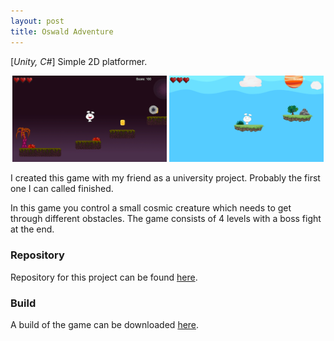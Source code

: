 ```yaml
---
layout: post
title: Oswald Adventure
---
```


[*Unity, C#*] Simple 2D platformer.
<p align="middle">
  <img src="/images/oswald1.png" width="49%" />
  <img src="/images/oswald2.png" width="49%" /> 
</p>

I created this game with my friend as a university project. Probably the first one I can called finished.

In this game you control a small cosmic creature which needs to get through different obstacles.
The game consists of 4 levels with a boss fight at the end.

### Repository
Repository for this project can be found [here](https://github.com/szywiatrzyk/OswaldAdventure).

### Build
A build of the game can be downloaded [here](https://drive.google.com/file/d/1wnHDCkwEy4X4_nqru0pBRMZM763elPkB/view?usp=sharing).
